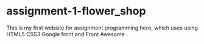 # assignment-1-flower_shop
 This is my first website  for assignment programming hero, which uses using HTML5 CSS3 Google front and Front Awesome .

